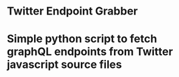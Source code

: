# Twitter Endpoint Grabber
# Simple python script to fetch graphQL endpoints from Twitter javascript source files
